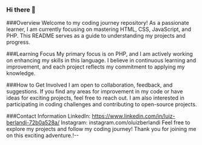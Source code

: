 ### Hi there 👋

###Overview
Welcome to my coding journey repository! As a passionate learner, I am currently focusing on mastering HTML, CSS, JavaScript, and PHP. This README serves as a guide to understanding my projects and progress.

###Learning Focus
My primary focus is on PHP, and I am actively working on enhancing my skills in this language. I believe in continuous learning and improvement, and each project reflects my commitment to applying my knowledge.

###How to Get Involved
I am open to collaboration, feedback, and suggestions. If you find any areas for improvement in my code or have ideas for exciting projects, feel free to reach out. I am also interested in participating in coding challenges and contributing to open-source projects.

###Contact Information
LinkedIn: https://www.linkedin.com/in/luiz-berlandi-72b0a528a/
Instagram: instagram.com/oluizberlandi
Feel free to explore my projects and follow my coding journey! Thank you for joining me on this exciting adventure.!--


